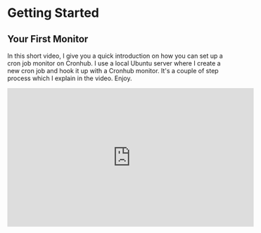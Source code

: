 # Getting Started

## Your First Monitor

In this short video, I give you a quick introduction on how you can set up a cron job monitor on Cronhub. I use a local Ubuntu server where I create a new cron job and hook it up with a Cronhub monitor. It's a couple of step process which I explain in the video. Enjoy.

<iframe width="560" height="315" src="https://www.youtube.com/embed/Ets8vJYe1BI?ecver=1" frameborder="0" allow="autoplay; encrypted-media" allowfullscreen></iframe>
